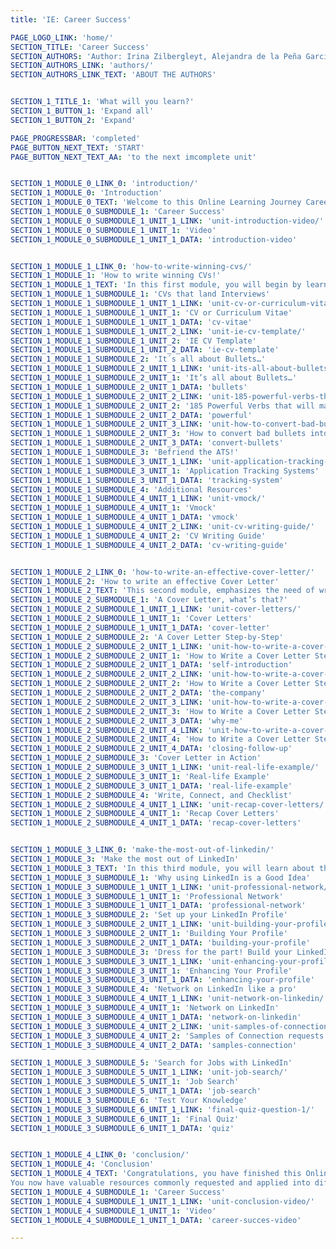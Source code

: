 ```yaml
---
title: 'IE: Career Success'

PAGE_LOGO_LINK: 'home/'
SECTION_TITLE: 'Career Success'
SECTION_AUTHORS: 'Author: Irina Zilbergleyt, Alejandra de la Peña García-Arquimbáu, Johan Turcios, and Teresa Callejo'
SECTION_AUTHORS_LINK: 'authors/'
SECTION_AUTHORS_LINK_TEXT: 'ABOUT THE AUTHORS'


SECTION_1_TITLE_1: 'What will you learn?'
SECTION_1_BUTTON_1: 'Expand all'
SECTION_1_BUTTON_2: 'Expand'

PAGE_PROGRESSBAR: 'completed'
PAGE_BUTTON_NEXT_TEXT: 'START'
PAGE_BUTTON_NEXT_TEXT_AA: 'to the next imcomplete unit'


SECTION_1_MODULE_0_LINK_0: 'introduction/'
SECTION_1_MODULE_0: 'Introduction'
SECTION_1_MODULE_0_TEXT: 'Welcome to this Online Learning Journey Career Success! This course will introduce you to the essential components of a job application package. Therefore, you will learn how to appropriately face and address Career Management basics, following three key modules: how to write winning CVs, developing an effective Cover Letter, and finally, making the most out of LinkedIn.'
SECTION_1_MODULE_0_SUBMODULE_1: 'Career Success'
SECTION_1_MODULE_0_SUBMODULE_1_UNIT_1_LINK: 'unit-introduction-video/'
SECTION_1_MODULE_0_SUBMODULE_1_UNIT_1: 'Video'
SECTION_1_MODULE_0_SUBMODULE_1_UNIT_1_DATA: 'introduction-video'


SECTION_1_MODULE_1_LINK_0: 'how-to-write-winning-cvs/'
SECTION_1_MODULE_1: 'How to write winning CVs!'
SECTION_1_MODULE_1_TEXT: 'In this first module, you will begin by learning how to present your skills and qualifications effectively and clearly; so that you are able to generate your own written overview of your life work. Moreover, you will learn about the different ATS (applicant tracking systems), a type of software commonly used by recruiters and employers during the hiring process to collect, sort, scan, and rank the job applications they receive for their open positions.'
SECTION_1_MODULE_1_SUBMODULE_1: 'CVs that land Interviews'
SECTION_1_MODULE_1_SUBMODULE_1_UNIT_1_LINK: 'unit-cv-or-curriculum-vitae/'
SECTION_1_MODULE_1_SUBMODULE_1_UNIT_1: 'CV or Curriculum Vitae'
SECTION_1_MODULE_1_SUBMODULE_1_UNIT_1_DATA: 'cv-vitae'
SECTION_1_MODULE_1_SUBMODULE_1_UNIT_2_LINK: 'unit-ie-cv-template/'
SECTION_1_MODULE_1_SUBMODULE_1_UNIT_2: 'IE CV Template'
SECTION_1_MODULE_1_SUBMODULE_1_UNIT_2_DATA: 'ie-cv-template'
SECTION_1_MODULE_1_SUBMODULE_2: 'It´s all about Bullets…'
SECTION_1_MODULE_1_SUBMODULE_2_UNIT_1_LINK: 'unit-its-all-about-bullets/'
SECTION_1_MODULE_1_SUBMODULE_2_UNIT_1: 'It’s all about Bullets…'
SECTION_1_MODULE_1_SUBMODULE_2_UNIT_1_DATA: 'bullets'
SECTION_1_MODULE_1_SUBMODULE_2_UNIT_2_LINK: 'unit-185-powerful-verbs-that-will-make-your-resume-awesome/'
SECTION_1_MODULE_1_SUBMODULE_2_UNIT_2: '185 Powerful Verbs that will make your resume awesome'
SECTION_1_MODULE_1_SUBMODULE_2_UNIT_2_DATA: 'powerful'
SECTION_1_MODULE_1_SUBMODULE_2_UNIT_3_LINK: 'unit-how-to-convert-bad-bullets-into-amazing-achievements/'
SECTION_1_MODULE_1_SUBMODULE_2_UNIT_3: 'How to convert bad bullets into amazing achievements'
SECTION_1_MODULE_1_SUBMODULE_2_UNIT_3_DATA: 'convert-bullets'
SECTION_1_MODULE_1_SUBMODULE_3: 'Befriend the ATS!'
SECTION_1_MODULE_1_SUBMODULE_3_UNIT_1_LINK: 'unit-application-tracking-systems/'
SECTION_1_MODULE_1_SUBMODULE_3_UNIT_1: 'Application Tracking Systems'
SECTION_1_MODULE_1_SUBMODULE_3_UNIT_1_DATA: 'tracking-system'
SECTION_1_MODULE_1_SUBMODULE_4: 'Additional Resources'
SECTION_1_MODULE_1_SUBMODULE_4_UNIT_1_LINK: 'unit-vmock/'
SECTION_1_MODULE_1_SUBMODULE_4_UNIT_1: 'Vmock'
SECTION_1_MODULE_1_SUBMODULE_4_UNIT_1_DATA: 'vmock'
SECTION_1_MODULE_1_SUBMODULE_4_UNIT_2_LINK: 'unit-cv-writing-guide/'
SECTION_1_MODULE_1_SUBMODULE_4_UNIT_2: 'CV Writing Guide'
SECTION_1_MODULE_1_SUBMODULE_4_UNIT_2_DATA: 'cv-writing-guide'


SECTION_1_MODULE_2_LINK_0: 'how-to-write-an-effective-cover-letter/'
SECTION_1_MODULE_2: 'How to write an effective Cover Letter'
SECTION_1_MODULE_2_TEXT: 'This second module, emphasizes the need of writing a powerful and well-crafted cover letter. You will learn how you should effectively convey your message with the different do’s and don´ts, making sure they are causing the best impression on the person who is reviewing their information.'
SECTION_1_MODULE_2_SUBMODULE_1: 'A Cover Letter, what’s that?'
SECTION_1_MODULE_2_SUBMODULE_1_UNIT_1_LINK: 'unit-cover-letters/'
SECTION_1_MODULE_2_SUBMODULE_1_UNIT_1: 'Cover Letters'
SECTION_1_MODULE_2_SUBMODULE_1_UNIT_1_DATA: 'cover-letter'
SECTION_1_MODULE_2_SUBMODULE_2: 'A Cover Letter Step-by-Step'
SECTION_1_MODULE_2_SUBMODULE_2_UNIT_1_LINK: 'unit-how-to-write-a-cover-letter-step-by-step-self-introduction/'
SECTION_1_MODULE_2_SUBMODULE_2_UNIT_1: 'How to Write a Cover Letter Step-by-Step: Self-Introduction'
SECTION_1_MODULE_2_SUBMODULE_2_UNIT_1_DATA: 'self-introduction'
SECTION_1_MODULE_2_SUBMODULE_2_UNIT_2_LINK: 'unit-how-to-write-a-cover-letter-step-by-step-the-company/'
SECTION_1_MODULE_2_SUBMODULE_2_UNIT_2: 'How to Write a Cover Letter Step-by-Step: The Company'
SECTION_1_MODULE_2_SUBMODULE_2_UNIT_2_DATA: 'the-company'
SECTION_1_MODULE_2_SUBMODULE_2_UNIT_3_LINK: 'unit-how-to-write-a-cover-letter-step-by-step-why-me/'
SECTION_1_MODULE_2_SUBMODULE_2_UNIT_3: 'How to Write a Cover Letter Step-by-Step: Why Me?'
SECTION_1_MODULE_2_SUBMODULE_2_UNIT_3_DATA: 'why-me'
SECTION_1_MODULE_2_SUBMODULE_2_UNIT_4_LINK: 'unit-how-to-write-a-cover-letter-step-by-step-closing-follow-up/'
SECTION_1_MODULE_2_SUBMODULE_2_UNIT_4: 'How to Write a Cover Letter Step-by-Step: Closing & Follow-up'
SECTION_1_MODULE_2_SUBMODULE_2_UNIT_4_DATA: 'closing-follow-up'
SECTION_1_MODULE_2_SUBMODULE_3: 'Cover Letter in Action'
SECTION_1_MODULE_2_SUBMODULE_3_UNIT_1_LINK: 'unit-real-life-example/'
SECTION_1_MODULE_2_SUBMODULE_3_UNIT_1: 'Real-life Example'
SECTION_1_MODULE_2_SUBMODULE_3_UNIT_1_DATA: 'real-life-example'
SECTION_1_MODULE_2_SUBMODULE_4: 'Write, Connect, and Checklist'
SECTION_1_MODULE_2_SUBMODULE_4_UNIT_1_LINK: 'unit-recap-cover-letters/'
SECTION_1_MODULE_2_SUBMODULE_4_UNIT_1: 'Recap Cover Letters'
SECTION_1_MODULE_2_SUBMODULE_4_UNIT_1_DATA: 'recap-cover-letters'


SECTION_1_MODULE_3_LINK_0: 'make-the-most-out-of-linkedin/'
SECTION_1_MODULE_3: 'Make the most out of LinkedIn'
SECTION_1_MODULE_3_TEXT: 'In this third module, you will learn about the importance of establishing an online presence, networking, finding jobs, and developing visibility through this professional tool.'
SECTION_1_MODULE_3_SUBMODULE_1: 'Why using LinkedIn is a Good Idea'
SECTION_1_MODULE_3_SUBMODULE_1_UNIT_1_LINK: 'unit-professional-network/'
SECTION_1_MODULE_3_SUBMODULE_1_UNIT_1: 'Professional Network'
SECTION_1_MODULE_3_SUBMODULE_1_UNIT_1_DATA: 'professional-network'
SECTION_1_MODULE_3_SUBMODULE_2: 'Set up your LinkedIn Profile'
SECTION_1_MODULE_3_SUBMODULE_2_UNIT_1_LINK: 'unit-building-your-profile/'
SECTION_1_MODULE_3_SUBMODULE_2_UNIT_1: 'Building Your Profile'
SECTION_1_MODULE_3_SUBMODULE_2_UNIT_1_DATA: 'building-your-profile'
SECTION_1_MODULE_3_SUBMODULE_3: 'Dress for the part! Build your LinkedIn Profile'
SECTION_1_MODULE_3_SUBMODULE_3_UNIT_1_LINK: 'unit-enhancing-your-profile/'
SECTION_1_MODULE_3_SUBMODULE_3_UNIT_1: 'Enhancing Your Profile'
SECTION_1_MODULE_3_SUBMODULE_3_UNIT_1_DATA: 'enhancing-your-profile'
SECTION_1_MODULE_3_SUBMODULE_4: 'Network on LinkedIn like a pro'
SECTION_1_MODULE_3_SUBMODULE_4_UNIT_1_LINK: 'unit-network-on-linkedin/'
SECTION_1_MODULE_3_SUBMODULE_4_UNIT_1: 'Network on LinkedIn'
SECTION_1_MODULE_3_SUBMODULE_4_UNIT_1_DATA: 'network-on-linkedin'
SECTION_1_MODULE_3_SUBMODULE_4_UNIT_2_LINK: 'unit-samples-of-connection-requests-on-linkedin/'
SECTION_1_MODULE_3_SUBMODULE_4_UNIT_2: 'Samples of Connection requests on LinkedIn'
SECTION_1_MODULE_3_SUBMODULE_4_UNIT_2_DATA: 'samples-connection'

SECTION_1_MODULE_3_SUBMODULE_5: 'Search for Jobs with LinkedIn'
SECTION_1_MODULE_3_SUBMODULE_5_UNIT_1_LINK: 'unit-job-search/'
SECTION_1_MODULE_3_SUBMODULE_5_UNIT_1: 'Job Search'
SECTION_1_MODULE_3_SUBMODULE_5_UNIT_1_DATA: 'job-search'
SECTION_1_MODULE_3_SUBMODULE_6: 'Test Your Knowledge'
SECTION_1_MODULE_3_SUBMODULE_6_UNIT_1_LINK: 'final-quiz-question-1/'
SECTION_1_MODULE_3_SUBMODULE_6_UNIT_1: 'Final Quiz'
SECTION_1_MODULE_3_SUBMODULE_6_UNIT_1_DATA: 'quiz'


SECTION_1_MODULE_4_LINK_0: 'conclusion/'
SECTION_1_MODULE_4: 'Conclusion'
SECTION_1_MODULE_4_TEXT: 'Congratulations, you have finished this Online Learning Journey Career Success! 
You now have valuable resources commonly requested and applied into different fields in pursuit of your career objectives, use them wisely and we wish you the best of luck.'
SECTION_1_MODULE_4_SUBMODULE_1: 'Career Success'
SECTION_1_MODULE_4_SUBMODULE_1_UNIT_1_LINK: 'unit-conclusion-video/'
SECTION_1_MODULE_4_SUBMODULE_1_UNIT_1: 'Video'
SECTION_1_MODULE_4_SUBMODULE_1_UNIT_1_DATA: 'career-succes-video'

---
```

